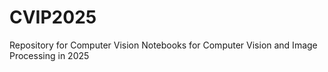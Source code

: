 # CVIP2025
Repository for Computer Vision Notebooks for Computer Vision and Image Processing in 2025
